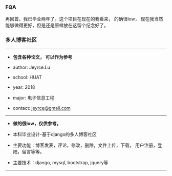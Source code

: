 
### FQA

再回首，我已毕业两年了。这个项目在现在的我看来， 的确很low， 现在我当然能够做得更好，但是还是原样放在这留个纪念好了。


### 多人博客社区

---
- **包含各种论文， 可以作为参考**

- author: Jeyrce.Lu

- school: HUAT

- year: 2018

- major: 电子信息工程

- contact: jeyrce@gmail.com

---


- **做的很low，仅供参考。**

- 本科毕业设计-基于django的多人博客社区

- 主要功能：博客发表，评论，修改，删除，文件上传，下载， 用户注册，登陆，留言等等。

- 主要技术：django, mysql, bootstrap, jquery等

---



